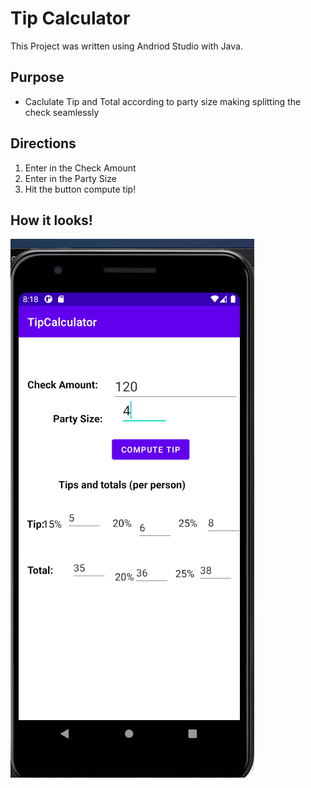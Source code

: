 # Tip Calculator
This Project was written using Andriod Studio with Java.
## Purpose
- Caclulate Tip and Total according to party size making splitting the check seamlessly
 
## Directions
1. Enter in the Check Amount
2. Enter in the Party Size
3. Hit the button compute tip!


## How it looks!
![How it looks](https://github.com/eljeffrey/tipCalculator/blob/master/Screenshot.png?raw=true)
